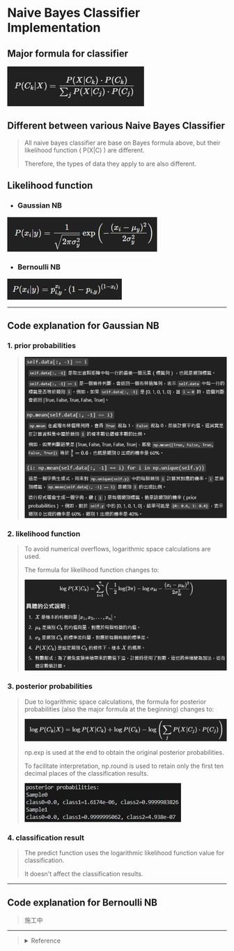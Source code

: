 # Naive Bayes Classifier Implementation

## Major formula for classifier
![formula](/Image/Bayes_formula.png)

## Different between various Naive Bayes Classifier
> All naive bayes classifier are base on Bayes formula above, but their likelihood function ( P(X|C) ) are different.
>
> Therefore, the types of data they apply to are also different. 

## Likelihood function

* ### Gaussian NB

![G](/Image/Gaussian_likelihood.png)

* ### Bernoulli NB

![B](/Image/Bernoulli_likelihood.png)

---
## Code explanation for Gaussian NB

### 1. prior probabilities

> ![G_PR](/Image/GNB_prior.png)

### 2. likelihood function

> To avoid numerical overflows, logarithmic space calculations are used.
>
> The formula for likelihood function changes to:
>
> ![log_G_like](/Image/log_G_like.png)

### 3. posterior probabilities
>
> Due to logarithmic space calculations, the formula for posterior probabilities (also the major formula at the beginning) changes to:
>
> ![log_post](/Image/log_post.png)
>
> np.exp is used at the end to obtain the original posterior probabilities.
>
> To facilitate interpretation, np.round is used to retain only the first ten decimal places of the classification results.
>
> ![result](/Image/G_result.png)

### 4. classification result
>
> The predict function uses the logarithmic likelihood function value for classification.
>
> It doesn't affect the classification results.

---
## Code explanation for Bernoulli NB
> 施工中

---
> <details>
>  <summary>Reference</summary>
> * <a href="https://www.learncodewithmike.com/2020/11/python-pandas-dataframe-tutorial.html">DataFrame處理教學</a><br>
> * <a href="https://roger010620.medium.com/%E8%B2%9D%E6%B0%8F%E5%88%86%E9%A1%9E%E5%99%A8-naive-bayes-classifier-%E5%90%ABpython%E5%AF%A6%E4%BD%9C-66701688db02">貝氏分類器(Naive Bayes Classifier)(含python實作)</a><br>
> * <a href="https://github.com/amallia/GaussianNB/blob/master/gaussianNB.py">GaussianNB (GitHub)</a><br>
> * <a href="https://www.kaggle.com/code/prashant111/naive-bayes-classifier-in-python#12.-Model-training-">Naive Bayes Classifier in Python</a><br>
> * <a href="https://blog.demir.io/hands-on-numpyro-a-practitioners-guide-to-building-bernoulli-naive-bayes-with-confidence-abc94f11cf9a">Guide to Building Bernoulli Naive Bayes</a><br>
> </details>